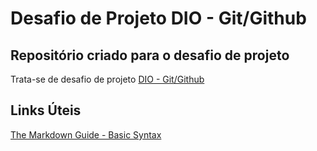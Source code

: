 # Desafio de Projeto DIO - Git/Github
## Repositório criado para o desafio de projeto
Trata-se de desafio de projeto [DIO - Git/Github](https://web.dio.me/lab/criando-seu-primeiro-repositorio-no-github-para-compartilhar-seu-progresso/learning/e714fb1c-4990-4c47-99a5-d97703e40b4d)

## Links Úteis 
[The Markdown Guide - Basic Syntax](https://www.markdownguide.org/basic-syntax/)
